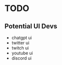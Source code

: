   # TODO

  ## Potential UI Devs
  * chatgpt ui
  * twitter ui
  * twitch ui
  * youtube ui
  * discord ui
